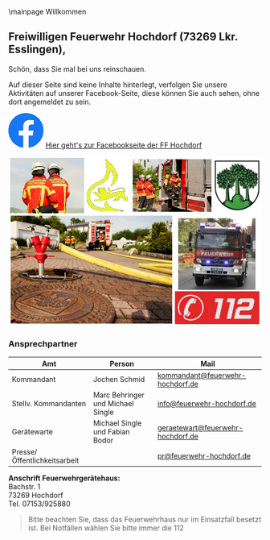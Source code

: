 \mainpage Willkommen

## Freiwilligen Feuerwehr Hochdorf (73269 Lkr. Esslingen),

 Schön, dass Sie mal bei uns reinschauen.

Auf dieser Seite sind keine Inhalte hinterlegt, verfolgen Sie unsere Aktivitäten auf unserer Facebook-Seite,
diese können Sie auch sehen, ohne dort angemeldet zu sein.

![](Documentation/img/facebook.png)
[Hier geht's zur Facebookseite der FF Hochdorf](http://www.feuerwehr-hochdorf.de/home/ffw/berichtefb.html)

![](Documentation/img/title.jpg)

### Ansprechpartner

|Amt|Person|Mail|
|-|-|-|
|Kommandant|Jochen Schmid|kommandant@feuerwehr-hochdorf.de|
|Stellv. Kommandanten|Marc Behringer und Michael Single|info@feuerwehr-hochdorf.de|
|Gerätewarte|Michael Single und Fabian Bodor|geraetewart@feuerwehr-hochdorf.de|
|Presse/Öffentlichkeitsarbeit| |pr@feuerwehr-hochdorf.de|

**Anschrift Feuerwehrgerätehaus:**  
Bachstr. 1  
73269 Hochdorf  
Tel. 07153/925880  

> Bitte beachten Sie, dass das Feuerwehrhaus nur im Einsatzfall besetzt ist.
Bei Notfällen wählen Sie bitte immer die 112
